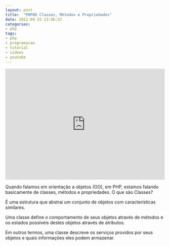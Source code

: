 ```yaml
---
layout: post
title:  "PHPOO Classes, Métodos e Propriedades"
date: 2012-04-15 13:56:57
categories:
- php
tags:
- php
- programacao
- tutorial
- videos
- youtube
---
```


<div class="video-responsive">
  <iframe src="http://www.youtube.com/embed/Kr2EAE5YWQg" frameborder="0" width="100%" height="350"></iframe>
</div>

Quando falamos em orientação a objetos (OO), em PHP, estamos falando basicamente de classes, métodos e propriedades.
O que são Classes?

É uma estrutura que abstrai um conjunto de objetos com características similares.

Uma classe define o comportamento de seus objetos através de métodos e os estados possíveis destes objetos através de atributos.

Em outros termos, uma classe descreve os serviços providos por seus objetos e quais informações eles podem armazenar.
